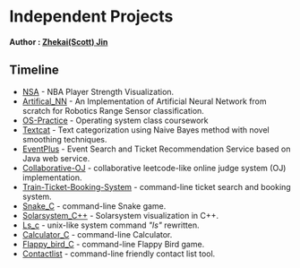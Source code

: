 # Independent Projects 
#### Author : [Zhekai(Scott) Jin](https://zhekaijin.github.io/)
## Timeline
* [NSA](https://github.com/ZhekaiJin/NSA) -  NBA Player Strength Visualization.
* [Artifical_NN](https://github.com/ZhekaiJin/Artifical_NN) - An Implementation of Artificial Neural Network from scratch for Robotics Range Sensor classification.
* [OS-Practice](https://github.com/ZhekaiJin/ECE-357-Operating-System) - Operating system class coursework
* [Textcat](https://github.com/ZhekaiJin/Textcat) - Text categorization using Naive Bayes method with novel smoothing techniques. 
* [EventPlus](https://github.com/ZhekaiJin/EventPlus) - Event Search and Ticket Recommendation Service based on Java web service.
* [Collaborative-OJ](https://github.com/ZhekaiJin/Collaborative-OJ) - collaborative leetcode-like online judge system (OJ) implementation.
* [Train-Ticket-Booking-System](https://github.com/ZhekaiJin/Train-Ticket-Booking-System) - command-line ticket search and booking system. 
* [Snake_C](https://github.com/ZhekaiJin/Practice-Projects/tree/master/Snake_C) - command-line Snake game.
* [Solarsystem_C++](https://github.com/ZhekaiJin/Practice-Projects/tree/master/solarsystem_C%2B%2B) - Solarsystem visualization in C++.
* [Ls_c](https://github.com/ZhekaiJin/Practice-Projects/tree/master/LS_C) - unix-like system command *"ls"* rewritten.
* [Calculator_C](https://github.com/ZhekaiJin/Practice-Projects/tree/master/Calculator_C) - command-line Calculator.
* [Flappy_bird_C](https://github.com/ZhekaiJin/Practice-Projects/tree/master/Flappy_bird_C) -  command-line Flappy Bird game.
* [Contactlist](https://github.com/ZhekaiJin/Practice-Projects/tree/master/Contactlist) - command-line friendly contact list tool.

	
